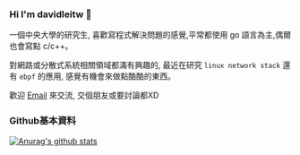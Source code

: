 ### Hi I'm davidleitw 👋

一個中央大學的研究生, 喜歡寫程式解決問題的感覺,平常都使用 go 語言為主,偶爾也會寫點 c/c++。 

對網路或分散式系統相關領域都滿有興趣的, 最近在研究 `linux network stack` 還有 `ebpf` 的應用, 感覺有機會來做點酷酷的東西。

歡迎 [Email](mailto:davidleitw@gmail.com) 來交流, 交個朋友或要討論都XD 

### Github基本資料
[![Anurag's github stats](https://github-readme-stats.vercel.app/api?username=davidleitw&show_icons=true&theme=tokyonight)](https://github.com/anuraghazra/github-readme-stats)
